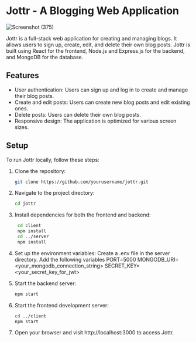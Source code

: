 # Jottr - A Blogging Web Application

![Screenshot (375)](https://github.com/ShivamJha2436/Jottr/assets/122988410/391fb432-0ec6-4a11-8921-11bf49c35a66)

Jottr is a full-stack web application for creating and managing blogs. It allows users to sign up, create, edit, and delete their own blog posts. Jottr is built using React for the frontend, Node.js and Express.js for the backend, and MongoDB for the database.

## Features
- User authentication: Users can sign up and log in to create and manage their blog posts.
- Create and edit posts: Users can create new blog posts and edit existing ones.
- Delete posts: Users can delete their own blog posts.
- Responsive design: The application is optimized for various screen sizes.

## Setup

To run Jottr locally, follow these steps:

1. Clone the repository:
   ```bash
   git clone https://github.com/yourusername/jottr.git
2. Navigate to the project directory:
    ```bash
   cd jottr
3. Install dependencies for both the frontend and backend:
   ```bash
    cd client
    npm install
    cd ../server
    npm install
4. Set up the environment variables:
   Create a .env file in the server directory.
   Add the following variables
     PORT=5000
     MONGODB_URI=<your_mongodb_connection_string>
     SECRET_KEY=<your_secret_key_for_jwt>

5. Start the backend server:
   ```bash
   npm start
6. Start the frontend development server:
   ```bash
   cd ../client
   npm start
7. Open your browser and visit http://localhost:3000 to access Jottr.
   

   
   
